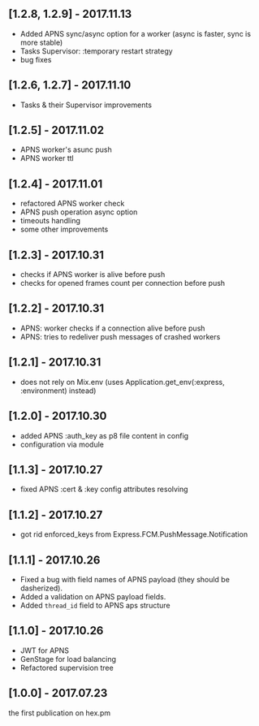 ## [1.2.8, 1.2.9] - 2017.11.13

* Added APNS sync/async option for a worker (async is faster, sync is more stable)
* Tasks Supervisor: :temporary restart strategy
* bug fixes

## [1.2.6, 1.2.7] - 2017.11.10

* Tasks & their Supervisor improvements

## [1.2.5] - 2017.11.02

* APNS worker's asunc push
* APNS worker ttl

## [1.2.4] - 2017.11.01

* refactored APNS worker check
* APNS push operation async option
* timeouts handling
* some other improvements

## [1.2.3] - 2017.10.31

* checks if APNS worker is alive before push
* checks for opened frames count per connection before push

## [1.2.2] - 2017.10.31

* APNS: worker checks if a connection alive before push
* APNS: tries to redeliver push messages of crashed workers

## [1.2.1] - 2017.10.31

* does not rely on Mix.env (uses Application.get_env(:express, :environment) instead)

## [1.2.0] - 2017.10.30

* added APNS :auth_key as p8 file content in config
* configuration via module

## [1.1.3] - 2017.10.27

* fixed APNS :cert & :key config attributes resolving

## [1.1.2] - 2017.10.27

* got rid enforced_keys from Express.FCM.PushMessage.Notification

## [1.1.1] - 2017.10.26

* Fixed a bug with field names of APNS payload (they should be dasherized).
* Added a validation on APNS payload fields.
* Added `thread_id` field to APNS aps structure

## [1.1.0] - 2017.10.26

* JWT for APNS
* GenStage for load balancing
* Refactored supervision tree

## [1.0.0] - 2017.07.23

the first publication on hex.pm

